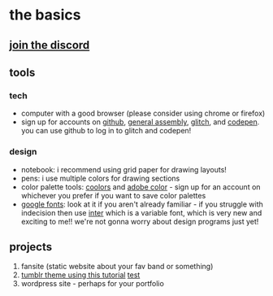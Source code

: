 # the basics

## [join the discord](https://discord.gg/JbgRqnf)

## tools 

### tech
- computer with a good browser (please consider using chrome or firefox) 
- sign up for accounts on [github](https://github.com/), [general assembly](https://accounts.generalassemb.ly/users/sign_up), [glitch](https://glitch.com/), and [codepen](https://codepen.io/). you can use github to log in to glitch and codepen! 

### design
- notebook: i recommend using grid paper for drawing layouts! 
- pens: i use multiple colors for drawing sections 
- color palette tools: [coolors](https://coolors.co/) and [adobe color](https://color.adobe.com/create) - sign up for an account on whichever you prefer if you want to save color palettes 
- [google fonts](https://fonts.google.com/): look at it if you aren't already familiar - if you struggle with indecision then use [inter](https://fonts.google.com/specimen/Inter) which is a variable font, which is very new and exciting to me!! 
we're not gonna worry about design programs just yet! 

## projects 
1. fansite (static website about your fav band or something)
2. [tumblr theme using this tutorial](https://dash.generalassemb.ly/projects/tumblr) <a href="https://dash.generalassemb.ly/projects/tumblr" target="_blank">test</a>
3. wordpress site - perhaps for your portfolio 
